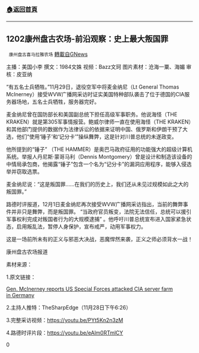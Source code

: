 ###  [:house:返回首頁](https://github.com/ourhimalayas/txt)
---

## 1202康州盘古农场-前沿观察：史上最大叛国罪
` 康州盘古喜马拉雅农场` [轉載自GNews](https://gnews.org/zh-hans/610798/)

主播：美国小李
撰文：1984文姝
视频：Bazz文珂
图片素材：沧海一粟、海媚
审核：皮亚纳



“有五名士兵牺牲。”11月29日，退役空军中将麦金纳尼（Lt General Thomas McInerney）接受WVW广播网采访时证实美国特种部队袭击了位于德国的CIA服务器场地，五名士兵牺牲，服务器完好。

麦金纳尼曾在国防部长和美国副总统下担任高级军事职务。他说海怪（THE KRAKEN）就是第305军事情报营。鲍威尔律师一直在使用海怪（THE KRAKEN）和其他部门提供的数据作为法律诉讼的依据来证明中国、俄罗斯和伊朗干预了大选，他们“使用‘锤子’和‘记分卡’”操纵舞弊，这是针对川普总统的未遂政变。

他所提到的“锤子” （THE HAMMER）是奥巴马政府征用的功能强大的超级计算机系统。举报人丹尼斯·蒙哥马利（Dennis Montgomery）曾是设计和制造该设备的中情局承包商，他揭露“锤子”包含一个名为“记分卡”的漏洞应用程序，能够入侵选举并窃取选票。

麦金纳尼说：“这是叛国罪……在我们的历史上，我们还从未见过规模如此之大的叛国罪。”

路德时评报道，12月1日麦金纳尼再次接受WVW广播网采访指出，当前的舞弊事件并非只是舞弊，而是叛国罪。 “当政府官员叛变，法院无法信任，总统可以援引军事权利完成对叛国者行为的大规模逮捕” 。他呼吁川普总统宣布进入国家紧急状态，启用叛乱法，暂停人身保护，宣布戒严，动用军事权力。

这是一场前所未有的正义与邪恶大决战，恶魔悍然来袭，正义之师必须背水一战！

康州盘古农场报道

素材来源：

1.原文链接：

[Gen. McInerney reports US Special Forces attacked CIA server farm in Germany](https://headlines360.news/2020/11/29/gen-mcinerney-reports-us-special-forces-attacked-cia-server-farm-in-germany/?from=singlemessage&#038;isappinstalled=0)

2.主持人推特：TheSharpEdge（11月28日下午6:26）

3.完整采访视频：https://youtu.be/PYt5Kn2n3zM

4.路德时评片段：https://youtu.be/eAlm0RTmlCY

0
